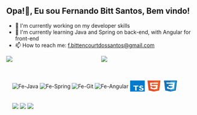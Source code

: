 ## Opa!👋, Eu sou Fernando Bitt Santos, Bem vindo!

- 🔭 I'm currently working on my developer skills
- 🌱 I'm currently learning Java and Spring on back-end, with Angular for front-end
- 📫 How to reach me: f.bittencourtdossantos@gmail.com

<div align="center">
  <a href="https://github.com/FernandoBitt">
    <img align="left" height="180em" src="https://github-readme-stats.vercel.app/api?username=FernandoBitt&hide=prs,issues&show_icons=true&theme=tokyonight" />
    <img height="240em" src="https://github-readme-stats.vercel.app/api/top-langs/?username=FernandoBitt&theme=tokyonight" />
  </a>
</div>

##

<div style="display: inline_block"><br>
  <img align="center" alt="Fe-Java" height="30" width="40" src="https://cdn.jsdelivr.net/gh/devicons/devicon@latest/icons/java/java-original.svg" />
  <img align="center" alt="Fe-Spring" height="30" width="40" src="https://cdn.jsdelivr.net/gh/devicons/devicon@latest/icons/spring/spring-original.svg" />
  <img align="center" alt="Fe-Git" height="30" width="40" src="https://cdn.jsdelivr.net/gh/devicons/devicon@latest/icons/git/git-original.svg" />  
  <img align="center" alt="Fe-Angular" height="30" width="40" src="https://cdn.jsdelivr.net/gh/devicons/devicon@latest/icons/angular/angular-original.svg" />
  <img align="center" alt="Fe-Ts" height="30" width="40" src="https://raw.githubusercontent.com/devicons/devicon/master/icons/typescript/typescript-plain.svg">
  <img align="center" alt="Fe-HTML" height="30" width="40" src="https://raw.githubusercontent.com/devicons/devicon/master/icons/html5/html5-original.svg">
  <img align="center" alt="Fe-CSS" height="30" width="40" src="https://raw.githubusercontent.com/devicons/devicon/master/icons/css3/css3-original.svg">
</div>

##

<div> 
  <a href="https://www.instagram.com/f_bits/" target="_blank"><img src="https://img.shields.io/badge/-Instagram-%23E4405F?style=for-the-badge&logo=instagram&logoColor=white" target="_blank"></a>
  <a href="mailto:f.bittencourtdossantos@gmail.com"><img src="https://img.shields.io/badge/-Gmail-%23333?style=for-the-badge&logo=gmail&logoColor=white" target="_blank"></a>
  <a href="https://www.linkedin.com/in/fernando-bitt/" target="_blank"><img src="https://img.shields.io/badge/-LinkedIn-%230077B5?style=for-the-badge&logo=linkedin&logoColor=white" target="_blank"></a> 
</div>

